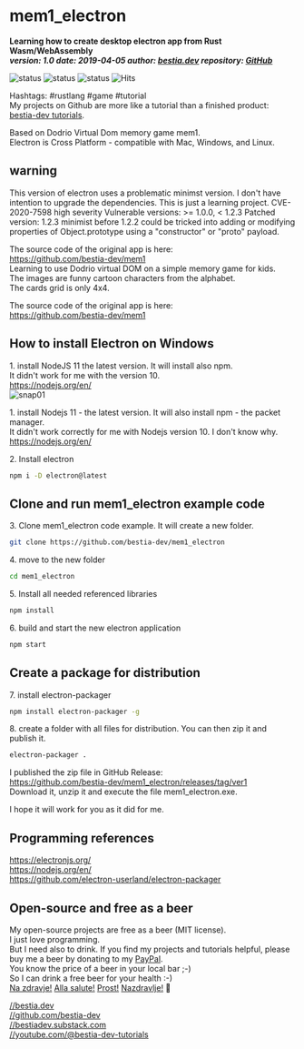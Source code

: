 # mem1_electron

**Learning how to create desktop electron app from Rust Wasm/WebAssembly**  
***version: 1.0  date: 2019-04-05 author: [bestia.dev](https://bestia.dev) repository: [GitHub](https://github.com/bestia-dev/mem1_electron)***  

![status](https://img.shields.io/badge/obsolete-red) 
![status](https://img.shields.io/badge/archived-red) 
![status](https://img.shields.io/badge/tutorial-yellow) 
![Hits](https://bestia.dev/webpage_hit_counter/get_svg_image/414483538.svg)

Hashtags: #rustlang #game #tutorial  
My projects on Github are more like a tutorial than a finished product: [bestia-dev tutorials](https://github.com/bestia-dev/tutorials_rust_wasm).

Based on Dodrio Virtual Dom memory game mem1.  
Electron is Cross Platform - compatible with Mac, Windows, and Linux.  

## warning

This version of electron uses a problematic minimst version. I don't have intention to upgrade the dependencies. This is just a learning project.
CVE-2020-7598 high severity
Vulnerable versions: >= 1.0.0, < 1.2.3   Patched version: 1.2.3
minimist before 1.2.2 could be tricked into adding or modifying properties of Object.prototype using a "constructor" or "proto" payload.

The source code of the original app is here:  
<https://github.com/bestia-dev/mem1>  
Learning to use Dodrio virtual DOM on a simple memory game for kids.  
The images are funny cartoon characters from the alphabet.  
The cards grid is only 4x4.  

The source code of the original app is here:  
<https://github.com/bestia-dev/mem1>  

## How to install Electron on Windows

1\. install NodeJS 11 the latest version. It will install also npm.  
It didn't work for me with the version 10.  
<https://nodejs.org/en/>  
![snap01](https://user-images.githubusercontent.com/31509965/55587238-181e8200-5755-11e9-88eb-f8fb62be581e.png)

1\. install Nodejs 11 - the latest version. It will also install npm - the packet manager.  
It didn't work correctly for me with Nodejs version 10. I don't know why.  
<https://nodejs.org/en/>  

2\. Install electron  

```bash
npm i -D electron@latest
```

## Clone and run mem1_electron example code

3\. Clone mem1_electron code example. It will create a new folder.  

```bash
git clone https://github.com/bestia-dev/mem1_electron
```

4\. move to the new folder

```bash
cd mem1_electron
```

5\. Install all needed referenced libraries  

```bash
npm install
```

6\. build and start the new electron application  

```bash
npm start
```

## Create a package for distribution

7\. install electron-packager

```bash
npm install electron-packager -g
```

8\. create a folder with all files for distribution.
You can then zip it and publish it.

```bash
electron-packager .
```

I published the zip file in GitHub Release:  
<https://github.com/bestia-dev/mem1_electron/releases/tag/ver1>  
Download it, unzip it and execute the file mem1_electron.exe.  

I hope it will work for you as it did for me.

## Programming references

<https://electronjs.org/>  
<https://nodejs.org/en/>  
<https://github.com/electron-userland/electron-packager>  

## Open-source and free as a beer

My open-source projects are free as a beer (MIT license).  
I just love programming.  
But I need also to drink. If you find my projects and tutorials helpful, please buy me a beer by donating to my [PayPal](https://paypal.me/LucianoBestia).  
You know the price of a beer in your local bar ;-)  
So I can drink a free beer for your health :-)  
[Na zdravje!](https://translate.google.com/?hl=en&sl=sl&tl=en&text=Na%20zdravje&op=translate) [Alla salute!](https://dictionary.cambridge.org/dictionary/italian-english/alla-salute) [Prost!](https://dictionary.cambridge.org/dictionary/german-english/prost) [Nazdravlje!](https://matadornetwork.com/nights/how-to-say-cheers-in-50-languages/) 🍻

[//bestia.dev](https://bestia.dev)  
[//github.com/bestia-dev](https://github.com/bestia-dev)  
[//bestiadev.substack.com](https://bestiadev.substack.com)  
[//youtube.com/@bestia-dev-tutorials](https://youtube.com/@bestia-dev-tutorials)  
